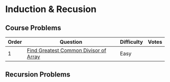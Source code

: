 # Induction & Recusion

## Course Problems

| Order | Question                                                                                 | Difficulty | Votes |
| ----- | ---------------------------------------------------------------------------------------- | ---------- | ----- |
| 1     | [Find Greatest Common Divisor of Array](/src/InductionAndRecusion/GreatestCommonDivisor) | Easy       |       |

## Recursion Problems
